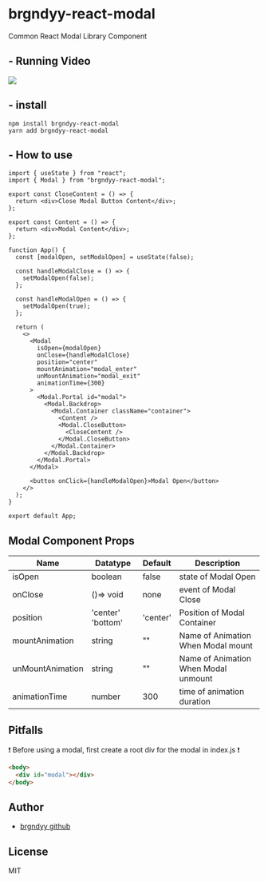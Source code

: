 # brgndyy-react-modal

Common React Modal Library Component

## - Running Video

![](https://velog.velcdn.com/images/brgndy/post/08fdf1b2-ffcb-415a-a513-b9a1fa92f11a/image.gif)

## - install

```
npm install brgndyy-react-modal
yarn add brgndyy-react-modal
```

## - How to use

```tsx
import { useState } from "react";
import { Modal } from "brgndyy-react-modal";

export const CloseContent = () => {
  return <div>Close Modal Button Content</div>;
};

export const Content = () => {
  return <div>Modal Content</div>;
};

function App() {
  const [modalOpen, setModalOpen] = useState(false);

  const handleModalClose = () => {
    setModalOpen(false);
  };

  const handleModalOpen = () => {
    setModalOpen(true);
  };

  return (
    <>
      <Modal
        isOpen={modalOpen}
        onClose={handleModalClose}
        position="center"
        mountAnimation="modal_enter"
        unMountAnimation="modal_exit"
        animationTime={300}
      >
        <Modal.Portal id="modal">
          <Modal.Backdrop>
            <Modal.Container className="container">
              <Content />
              <Modal.CloseButton>
                <CloseContent />
              </Modal.CloseButton>
            </Modal.Container>
          </Modal.Backdrop>
        </Modal.Portal>
      </Modal>

      <button onClick={handleModalOpen}>Modal Open</button>
    </>
  );
}

export default App;
```

## Modal Component Props

| Name             | Datatype          | Default  | Description                          |
| ---------------- | ----------------- | -------- | ------------------------------------ |
| isOpen           | boolean           | false    | state of Modal Open                  |
| onClose          | ()=> void         | none     | event of Modal Close                 |
| position         | 'center' 'bottom' | 'center' | Position of Modal Container          |
| mountAnimation   | string            | ""       | Name of Animation When Modal mount   |
| unMountAnimation | string            | ""       | Name of Animation When Modal unmount |
| animationTime    | number            | 300      | time of animation duration           |

## Pitfalls

❗️ Before using a modal, first create a root div for the modal in index.js ❗️

```html
<body>
  <div id="modal"></div>
</body>
```

## Author

- [brgndyy github](https://github.com/brgndyy)

## License

MIT
